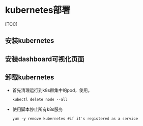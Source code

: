 # kubernetes部署

[TOC]


## 安装kubernetes



## 安装dashboard可视化页面


## 卸载kubernetes

- 首先清理运行到k8s群集中的pod，使用，
  ```shell
  kubectl delete node --all
  ```
- 使用脚本停止所有k8s服务
  ```shell
  yum -y remove kubernetes #if it's registered as a service
  ```